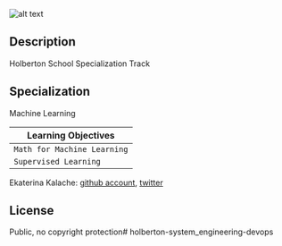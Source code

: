 ![alt text](https://course_report_production.s3.amazonaws.com/rich/rich_files/rich_files/5169/s200/instagram-feed180.jpg)
## Description
Holberton School Specialization Track
## Specialization
Machine Learning

|Learning Objectives  |
| ---------------- |
|    `Math for Machine Learning`   |
|    `Supervised Learning` |

Ekaterina Kalache: [github account](https://github.com/KatyaKalache), [twitter](https://twitter.com/KatyaKalache)

## License
Public, no copyright protection# holberton-system_engineering-devops
